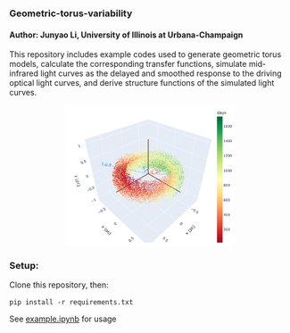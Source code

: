 ### Geometric-torus-variability

#### Author: Junyao Li, University of Illinois at Urbana-Champaign

This repository includes example codes used to generate geometric torus models, calculate the corresponding transfer functions, simulate mid-infrared light curves as the delayed and smoothed response to the driving optical light curves, and derive structure functions of the simulated light curves.

<div align=center><img width=60% height=60% src="https://github.com/bwv1194/geometric-torus-variability/blob/50e5088796afa41ef578c3671659dd90d4e99009/torus.png"/></div>


### Setup:

Clone this repository, then:
```
pip install -r requirements.txt
```

See [example.ipynb](https://github.com/bwv1194/geometric-torus-variability/blob/main/example.ipynb) for usage

